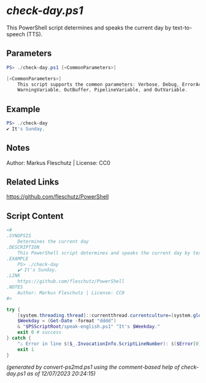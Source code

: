 *check-day.ps1*
================

This PowerShell script determines and speaks the current day by text-to-speech (TTS).

Parameters
----------
```powershell
PS> ./check-day.ps1 [<CommonParameters>]

[<CommonParameters>]
    This script supports the common parameters: Verbose, Debug, ErrorAction, ErrorVariable, WarningAction, 
    WarningVariable, OutBuffer, PipelineVariable, and OutVariable.
```

Example
-------
```powershell
PS> ./check-day
✔️ It's Sunday.

```

Notes
-----
Author: Markus Fleschutz | License: CC0

Related Links
-------------
https://github.com/fleschutz/PowerShell

Script Content
--------------
```powershell
<#
.SYNOPSIS
	Determines the current day 
.DESCRIPTION
	This PowerShell script determines and speaks the current day by text-to-speech (TTS).
.EXAMPLE
	PS> ./check-day
	✔️ It's Sunday.
.LINK
	https://github.com/fleschutz/PowerShell
.NOTES
	Author: Markus Fleschutz | License: CC0
#>

try {
	[system.threading.thread]::currentthread.currentculture=[system.globalization.cultureinfo]"en-US"
	$Weekday = (Get-Date -format "dddd")
	& "$PSScriptRoot/speak-english.ps1" "It's $Weekday."
	exit 0 # success
} catch {
	"⚠️ Error in line $($_.InvocationInfo.ScriptLineNumber): $($Error[0])"
	exit 1
}
```

*(generated by convert-ps2md.ps1 using the comment-based help of check-day.ps1 as of 12/07/2023 20:24:15)*
